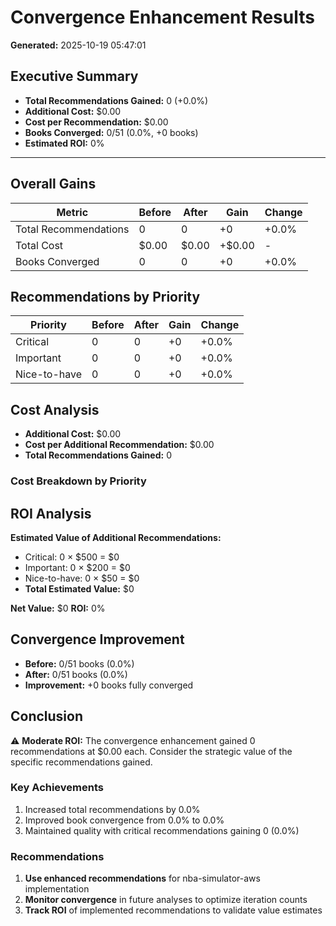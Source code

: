 # Convergence Enhancement Results

**Generated:** 2025-10-19 05:47:01

## Executive Summary

- **Total Recommendations Gained:** 0 (+0.0%)
- **Additional Cost:** $0.00
- **Cost per Recommendation:** $0.00
- **Books Converged:** 0/51 (0.0%, +0 books)
- **Estimated ROI:** 0%

---

## Overall Gains

| Metric | Before | After | Gain | Change |
|--------|--------|-------|------|--------|
| Total Recommendations | 0 | 0 | +0 | +0.0% |
| Total Cost | $0.00 | $0.00 | +$0.00 | - |
| Books Converged | 0 | 0 | +0 | +0.0% |

## Recommendations by Priority

| Priority | Before | After | Gain | Change |
|----------|--------|-------|------|--------|
| Critical | 0 | 0 | +0 | +0.0% |
| Important | 0 | 0 | +0 | +0.0% |
| Nice-to-have | 0 | 0 | +0 | +0.0% |

## Cost Analysis

- **Additional Cost:** $0.00
- **Cost per Additional Recommendation:** $0.00
- **Total Recommendations Gained:** 0

### Cost Breakdown by Priority


## ROI Analysis

**Estimated Value of Additional Recommendations:**
- Critical: 0 × $500 = $0
- Important: 0 × $200 = $0
- Nice-to-have: 0 × $50 = $0
- **Total Estimated Value:** $0

**Net Value:** $0
**ROI:** 0%

## Convergence Improvement

- **Before:** 0/51 books (0.0%)
- **After:** 0/51 books (0.0%)
- **Improvement:** +0 books fully converged

## Conclusion

⚠️  **Moderate ROI:** The convergence enhancement gained 0 recommendations at $0.00 each. Consider the strategic value of the specific recommendations gained.

### Key Achievements

1. Increased total recommendations by 0.0%
2. Improved book convergence from 0.0% to 0.0%
3. Maintained quality with critical recommendations gaining 0 (0.0%)

### Recommendations

1. **Use enhanced recommendations** for nba-simulator-aws implementation
2. **Monitor convergence** in future analyses to optimize iteration counts
3. **Track ROI** of implemented recommendations to validate value estimates
